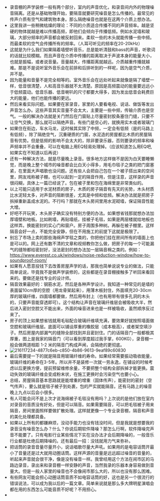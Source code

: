 - 录音棚的声学装修一般有两个部分，室内的声音优化，和录音间内外的物理噪音隔离。还是从基础物理开始，要隔音就要研究噪音是怎么传播的。最常见的传声介质有空气和建筑物本身。那么隔绝噪音也就是在这两个介质上想办法。
- 这里我讲一些稍微枯燥的理论：不同的介质适合传播不同的声音频率。越是坚硬的物体就越是难以传播高频，即他们会倾向于传播低频。例如水泥墙和玻璃，大部分频率的声音都会被反射回来。柔软一些的木头就能传播一些中频。而最柔软的空气会传播所有的频率。（人耳可听见的频率在20-20kHz）
- 这就是为什么我们如果隔着墙壁听音乐，总是能听清鼓和bass的声音，听歌词的话就比较模糊。而且声音在介质中传播的距离取决于声波本身的能量大小，也就是振幅，或者说音量。音量越大，传播距离就越远。介质越重传播就越难。那是不是说听室外音乐会在前排和后排听到的一样呢，因为是空气介质，并不是。
- 因为能量和音量不是完全相等的。室外音乐会在远处听起来就像是隔了墙壁一样，低音很清楚，人和高音乐器就不太清楚。原因是高频震动的能量要远远小于低频震动。低音乐器、低音喇叭的尺寸都要大得多，因为发出低音会耗费巨大的能量，他们也能传播的更远。
- 然后来看实际问题。如果要在家录音，家里的人要看电视、说话、做饭等发出声音怎么办。这些声音其实音量不会太大，主要是一些中频，传输介质也是空气。一般的解决办法就是关门然后在门窗贴上尽量密封胶条塞住门缝，只要不让空气交换，那么就可以隔绝声音。有些门是空心的，就换用实木或者玻璃门
- 如果住在街边，车水马龙，这时候其实除了中频，一定会有低频（是的马路上有低频），除了隔绝空气，沉重硬质的门窗，水泥造的房屋都比木质的房屋隔音有优势。但是低频的影响不会太大的，除非要录乐器，否则要录的频率和噪声频率并不会重叠，可以在电脑上用EQ轻易处理掉。（应该知道怎么用EQ吧,如果实在不知道以后再说）
- 还有一种解决方法，就是尽量晚上录音。很多地方这样做不是因为白天要睡懒觉，而是晚上整个城市的噪音都会比白天小得多，用毛巾毯子之类的把门窗塞紧，在里面大声唱歌也没问题。还有些人会把自己包在一个被子搭出来的空间里，网友戏称被子棚，也可以起到一定的隔音作用，但是注意，这样录的声音很闷糊，具体上一篇已经说了。包在被子里和包在海绵里是非常类似的。
- 以上可能只适用于水泥材质的房子，木质的房子隔音有先天的劣势，木头材质比水泥轻太多，对声音的阻断很差，尤其是中频和低频。解决办法就是把房子拆掉重新盖成水泥的。不行吗？那就在木头房间里用水泥砌墙，保证隔音性能大增。
- 好吧不开玩笑，木头房子确实没有特别方便的办法。如果想省钱那就想办法加厚墙壁和地板。比如刷墙，再贴墙纸，挂被子毛毯，如果是两层楼就给地板也这样弄。换能密封的实心门和窗户。房子周围多种树。再躲在被子棚里。这样隔音会好一点，不能完全安静，但在不用施工的前提下这就是极限了。
- 别忘了市场上卖的那些海绵声学毯之类的，你把他们挂在房间所有的墙面上也是可以的。网上还有数不清的文章和视频教你怎么做，把房子的每一个可能漏气的缝隙都给密封好，没法密封的想办法加一层隔音棉之类的。例如：https://www.everest.co.uk/windows/noise-reduction-window/how-to-soundproof-room/
- 如果有人愿意投钱下去改善房屋声学的话，那我也简单说说专业的做法，只能简单说说，毕竟我不是做声学装修的，这些都是在录音棚接触多了听回来看回来的。要做还是找专业的设计师。
- 隔音效果最好的：钢筋水泥，然后是各种声学设计。我知道一种常见的是墙的表面留10cm厚的空腔（用龙骨架起来），用薄木板封住，外面填充20-30cm厚的玻璃纤维，四面墙都要做，然后用布封上（也有用带有很多孔洞的木头的，只要声音能穿透即可）。这个结构让声音在玻璃纤维层会被吸收大半，然后进入密封空腔又不能出来，外面的噪音进来也是一样被吸收，虽然顺序反过来了。
- 房子的顶上如果想省钱就用毛毡配合玻璃纤维填充满，要效果好就按照墙面做空腔和玻璃纤维层。底面可以铺设厚重的橡胶层（成本极高），或者架空填沙子。然后房屋内部漏气的缝隙全部找到并且密封住。门的话隔音门一般都极其厚重，图上是我家的隔音门（可以看到厚度超过我手掌，600KG），录音棚一般会做两道相距 1-2 米的隔音门构成声闸，会隔绝的更彻底。
-     
    ![216117234-4877c6eb-c850-4b86-9613-9eaf89c60830](https://user-images.githubusercontent.com/42371034/216117930-9184f4ba-62c5-4a6d-b3ec-9f766b81502f.jpg)
- 最后需要提一下的就是隔音用玻璃纤维的寿命。如果经常需要振动吸收能量，玻璃纤维的寿命在3-5年。所以并不是装修一次就一劳永逸，在铺设的时候考虑以后更换方便，提前预留维修余量，不要把整个结构全部拆掉才能更换。震动失效的玻璃纤维会变成粉末状，在施工更换时会污染空气也要小心。
- 总结，房屋隔音基本思路就是能增重的增重（固体传声），能密封的密封（空气传声），要么就是毯子被子到处裹，包的严实就能隔音。还有马路上的噪音晚上九点以后会小很多。
- 有人可能会问不是上次才说海绵被子毛毯没有用吗？上次说的是他们放在室内对录音的音质没有好处，但是可以隔音。如果需要隔音，可以把毛毯被子用来隔音，房间里面照样要做扩散处理。这样就更像一个专业录音棚，隔音和声音的美化处理都具备。
- 如果以上所有的都嫌麻烦，没动手能力也没有钱没时间，但是我就是想要我的录音没有噪音怎么办？什么？你说后期软件降噪？那怎么行啊，软件降噪完声音不能要了。只有电影行业某些情况下实在没办法才会后期降噪的，一般音乐行业都是杜绝后期降噪的。还有最后一招：没钱就用力气来弥补。
- 把话筒的录音音量尽量开小，说话唱歌尽量大声吼。如果用的是电容话筒开最小了音量还是过大就用动圈话筒。这样声源的音量是远远超过噪音的音量的，听起来声音就会很干净，像是没有噪音一样。我曾经用这个方法在闹市区的马路边录音，录出来和录音棚一样安静的声音，当然我录的乐器本身容易做到音量大。但是一般人家里的噪音也不会像闹市那么大的，所以也没有那么困难。
- 有些网友可能会担心动圈话筒音质不如电容话筒的好，这也是另一个很流行的错误说法，可以成为我以后的一篇文章。简单来说就是那么多大牌明星演唱会都在用的东西怎么可能音质不好呢？不用担心。
- 
